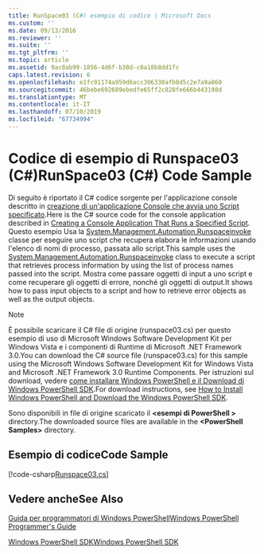 ```yaml
---
title: RunSpace03 (C#) esempio di codice | Microsoft Docs
ms.custom: ''
ms.date: 09/13/2016
ms.reviewer: ''
ms.suite: ''
ms.tgt_pltfrm: ''
ms.topic: article
ms.assetid: 9ac8ab99-1856-4d6f-b30d-c0a18b8dd1fc
caps.latest.revision: 6
ms.openlocfilehash: e1fc91174a959d6acc306330afb8d5c2e7a9a860
ms.sourcegitcommit: 46bebe692689ebedfe65ff2c828fe666b443198d
ms.translationtype: MT
ms.contentlocale: it-IT
ms.lasthandoff: 07/10/2019
ms.locfileid: "67734994"
---
```

# <a name="runspace03-c-code-sample"></a><span data-ttu-id="597e1-102">Codice di esempio di Runspace03 (C#)</span><span class="sxs-lookup"><span data-stu-id="597e1-102">RunSpace03 (C#) Code Sample</span></span>

<span data-ttu-id="597e1-103">Di seguito è riportato il C# codice sorgente per l'applicazione console descritto in [creazione di un'applicazione Console che avvia uno Script specificato](fd).</span><span class="sxs-lookup"><span data-stu-id="597e1-103">Here is the C# source code for the console application described in [Creating a Console Application That Runs a Specified Script](fd).</span></span> <span data-ttu-id="597e1-104">Questo esempio Usa la [System.Management.Automation.Runspaceinvoke](/dotnet/api/System.Management.Automation.RunspaceInvoke) classe per eseguire uno script che recupera elabora le informazioni usando l'elenco di nomi di processo, passata allo script.</span><span class="sxs-lookup"><span data-stu-id="597e1-104">This sample uses the [System.Management.Automation.Runspaceinvoke](/dotnet/api/System.Management.Automation.RunspaceInvoke) class to execute a script that retrieves process information by using the list of process names passed into the script.</span></span> <span data-ttu-id="597e1-105">Mostra come passare oggetti di input a uno script e come recuperare gli oggetti di errore, nonché gli oggetti di output.</span><span class="sxs-lookup"><span data-stu-id="597e1-105">It shows how to pass input objects to a script and how to retrieve error objects as well as the output objects.</span></span>

> [!NOTE]
> <span data-ttu-id="597e1-106">È possibile scaricare il C# file di origine (runspace03.cs) per questo esempio di uso di Microsoft Windows Software Development Kit per Windows Vista e i componenti di Runtime di Microsoft .NET Framework 3.0.</span><span class="sxs-lookup"><span data-stu-id="597e1-106">You can download the C# source file (runspace03.cs) for this sample using the Microsoft Windows Software Development Kit for Windows Vista and Microsoft .NET Framework 3.0 Runtime Components.</span></span> <span data-ttu-id="597e1-107">Per istruzioni sul download, vedere [come installare Windows PowerShell e il Download di Windows PowerShell SDK](/powershell/developer/installing-the-windows-powershell-sdk).</span><span class="sxs-lookup"><span data-stu-id="597e1-107">For download instructions, see [How to Install Windows PowerShell and Download the Windows PowerShell SDK](/powershell/developer/installing-the-windows-powershell-sdk).</span></span>
>
> <span data-ttu-id="597e1-108">Sono disponibili in file di origine scaricato il  **\<esempi di PowerShell >** directory.</span><span class="sxs-lookup"><span data-stu-id="597e1-108">The downloaded source files are available in the **\<PowerShell Samples>** directory.</span></span>

## <a name="code-sample"></a><span data-ttu-id="597e1-109">Esempio di codice</span><span class="sxs-lookup"><span data-stu-id="597e1-109">Code Sample</span></span>

[!code-csharp[Runspace03.cs](../../powershell-sdk-samples/SDK-2.0/csharp/Runspace03/Runspace03.cs#L11-L88 "Runspace03.cs")]

## <a name="see-also"></a><span data-ttu-id="597e1-110">Vedere anche</span><span class="sxs-lookup"><span data-stu-id="597e1-110">See Also</span></span>

[<span data-ttu-id="597e1-111">Guida per programmatori di Windows PowerShell</span><span class="sxs-lookup"><span data-stu-id="597e1-111">Windows PowerShell Programmer's Guide</span></span>](./windows-powershell-programmer-s-guide.md)

[<span data-ttu-id="597e1-112">Windows PowerShell SDK</span><span class="sxs-lookup"><span data-stu-id="597e1-112">Windows PowerShell SDK</span></span>](../windows-powershell-reference.md)